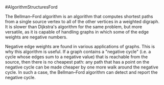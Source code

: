 #AlgorithmStructuresFord

The Bellman–Ford algorithm is an algorithm that computes shortest paths from a single source vertex to all of the other vertices in a weighted digraph.
It is slower than Dijkstra's algorithm for the same problem, but more versatile, as it is capable of handling graphs in which some of the edge weights are negative numbers.

Negative edge weights are found in various applications of graphs. This is why this algorithm is useful.
If a graph contains a "negative cycle" (i.e. a cycle whose edges sum to a negative value) that is reachable from the source, then there is no cheapest path: 
any path that has a point on the negative cycle can be made cheaper by one more walk around the negative cycle. 
In such a case, the Bellman–Ford algorithm can detect and report the negative cycle.
